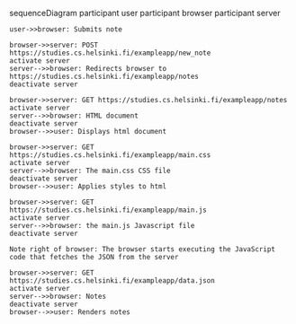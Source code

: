 sequenceDiagram
participant user
participant browser
participant server

    user->>browser: Submits note

    browser->>server: POST https://studies.cs.helsinki.fi/exampleapp/new_note
    activate server
    server-->>browser: Redirects browser to https://studies.cs.helsinki.fi/exampleapp/notes
    deactivate server

    browser->>server: GET https://studies.cs.helsinki.fi/exampleapp/notes
    activate server
    server-->>browser: HTML document
    deactivate server
    browser-->>user: Displays html document

    browser->>server: GET https://studies.cs.helsinki.fi/exampleapp/main.css
    activate server
    server-->>browser: The main.css CSS file
    deactivate server
    browser-->>user: Applies styles to html

    browser->>server: GET https://studies.cs.helsinki.fi/exampleapp/main.js
    activate server
    server-->>browser: the main.js Javascript file
    deactivate server

    Note right of browser: The browser starts executing the JavaScript code that fetches the JSON from the server

    browser->>server: GET https://studies.cs.helsinki.fi/exampleapp/data.json
    activate server
    server-->>browser: Notes
    deactivate server
    browser-->>user: Renders notes
